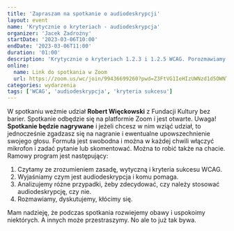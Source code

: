 ```yaml
---
title: 'Zapraszam na spotkanie o audiodeskrypcji'
layout: event
name: 'Krytycznie o kryteriach - audiodeskrypcja'
organizer: 'Jacek Zadrożny'
startDate: '2023-03-06T10:00'
endDate: '2023-03-06T11:00'
duration: '01:00'
description: 'Krytycznie o kryteriach 1.2.3 i 1.2.5 WCAG. Porozmawiamy o tym, jak rozumieć i stosować zasady dostępności dotyczące audiodeskrypcji. Kiedy jest potrzebna, a kiedy można odpuścić.'
online:
  name: Link do spotkania w Zoom
  url: https://zoom.us/wc/join/99436699260?pwd=Z3FtVG1IeHIzUWNzd1d5OWNTZ0Uydz09
categories: wydarzenia
tags: ['WCAG', 'audiodeskrypcja', 'kryteria sukcesu']
---
```


W spotkaniu weźmie udział **Robert Więckowski** z Fundacji Kultury bez barier. Spotkanie odbędzie się na platformie Zoom i jest otwarte. Uwaga! **Spotkanie będzie nagrywane** i jeżeli chcesz w nim wziąć udział, to jednocześnie zgadzasz się na nagranie i ewentualne upowszechnienie swojego głosu. Formuła jest swobodna i można w każdej chwili włączyć mikrofon i zadać pytanie lub skomentować. Można to robić także na chacie. Ramowy program jest następujący:

1. Czytamy ze zrozumieniem zasadę, wytyczną i kryteria sukcesu WCAG.
2. Wyjaśniamy czym jest audiodeskrypcja i komu pomaga.
3. Analizujemy różne przypadki, żeby zdecydować, czy należy stosować audiodeskrypcję, czy nie.
4. Rozmawiamy, dyskutujemy, kłócimy się.

Mam nadzieję, że podczas spotkania rozwiejemy obawy i uspokoimy niektórych. A innych może przestraszymy. No ale to już tak bywa.